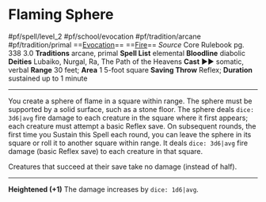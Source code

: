 # Flaming Sphere
#pf/spell/level_2 #pf/school/evocation #pf/tradition/arcane #pf/tradition/primal
==[Evocation](../../../Traits/Evocation.md)== ==[Fire](../../../Traits/Fire.md)==
*Source* Core Rulebook pg. 338 3.0
**Traditions** arcane, primal
**Spell List** elemental
**Bloodline** diabolic
**Deities** Lubaiko, Nurgal, Ra, The Path of the Heavens
**Cast** ►► somatic, verbal
**Range** 30 feet; **Area** 1 5-foot square
**Saving Throw** Reflex; **Duration** sustained up to 1 minute

---
You create a sphere of flame in a square within range. The sphere must be supported by a solid surface, such as a stone floor. The sphere deals `dice: 3d6|avg` fire damage to each creature in the square where it first appears; each creature must attempt a basic Reflex save. On subsequent rounds, the first time you Sustain this Spell each round, you can leave the sphere in its square or roll it to another square within range. It deals `dice: 3d6|avg` fire damage (basic Reflex save) to each creature in that square.

Creatures that succeed at their save take no damage (instead of half).

<hr>

**Heightened (+1)** The damage increases by `dice: 1d6|avg`.